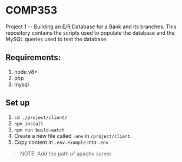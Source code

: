 # COMP353

Project 1 -- Building an E/R Database for a Bank and its branches.
This repository contains the scripts used to populate the database and the MySQL queries used to test the database.

## Requirements:
  1. node v8+
  2. php
  3. mysql 

## Set up
  1. `cd ./project/client/`
  2. `npm install`
  3. `npm run build-watch`
  4. Create a new file called `.env` in `/project/client`.
  5. Copy content in `.env.example` into `.env`
  > NOTE: Add the path of apache server
  

